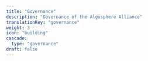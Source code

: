 ```yaml
---
title: "Governance"
description: "Governance of the Algosphere Alliance"
translationKey: "governance"
weight: 3
icon: "building"
cascade:
  type: "governance"
draft: false
---
```

